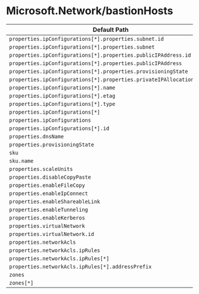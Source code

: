 # Microsoft.Network/bastionHosts

| Default Path | Alias |
|---|---|
| `properties.ipConfigurations[*].properties.subnet.id` | `Microsoft.Network/bastionHosts/ipConfigurations[*].subnet.id` |
| `properties.ipConfigurations[*].properties.subnet` | `Microsoft.Network/bastionHosts/ipConfigurations[*].subnet` |
| `properties.ipConfigurations[*].properties.publicIPAddress.id` | `Microsoft.Network/bastionHosts/ipConfigurations[*].publicIPAddress.id` |
| `properties.ipConfigurations[*].properties.publicIPAddress` | `Microsoft.Network/bastionHosts/ipConfigurations[*].publicIPAddress` |
| `properties.ipConfigurations[*].properties.provisioningState` | `Microsoft.Network/bastionHosts/ipConfigurations[*].provisioningState` |
| `properties.ipConfigurations[*].properties.privateIPAllocationMethod` | `Microsoft.Network/bastionHosts/ipConfigurations[*].privateIPAllocationMethod` |
| `properties.ipConfigurations[*].name` | `Microsoft.Network/bastionHosts/ipConfigurations[*].name` |
| `properties.ipConfigurations[*].etag` | `Microsoft.Network/bastionHosts/ipConfigurations[*].etag` |
| `properties.ipConfigurations[*].type` | `Microsoft.Network/bastionHosts/ipConfigurations[*].type` |
| `properties.ipConfigurations[*]` | `Microsoft.Network/bastionHosts/ipConfigurations[*]` |
| `properties.ipConfigurations` | `Microsoft.Network/bastionHosts/ipConfigurations` |
| `properties.ipConfigurations[*].id` | `Microsoft.Network/bastionHosts/ipConfigurations[*].id` |
| `properties.dnsName` | `Microsoft.Network/bastionHosts/dnsName` |
| `properties.provisioningState` | `Microsoft.Network/bastionHosts/provisioningState` |
| `sku` | `Microsoft.Network/bastionHosts/sku` |
| `sku.name` | `Microsoft.Network/bastionHosts/sku.name` |
| `properties.scaleUnits` | `Microsoft.Network/bastionHosts/scaleUnits` |
| `properties.disableCopyPaste` | `Microsoft.Network/bastionHosts/disableCopyPaste` |
| `properties.enableFileCopy` | `Microsoft.Network/bastionHosts/enableFileCopy` |
| `properties.enableIpConnect` | `Microsoft.Network/bastionHosts/enableIpConnect` |
| `properties.enableShareableLink` | `Microsoft.Network/bastionHosts/enableShareableLink` |
| `properties.enableTunneling` | `Microsoft.Network/bastionHosts/enableTunneling` |
| `properties.enableKerberos` | `Microsoft.Network/bastionHosts/enableKerberos` |
| `properties.virtualNetwork` | `Microsoft.Network/bastionHosts/virtualNetwork` |
| `properties.virtualNetwork.id` | `Microsoft.Network/bastionHosts/virtualNetwork.id` |
| `properties.networkAcls` | `Microsoft.Network/bastionHosts/networkAcls` |
| `properties.networkAcls.ipRules` | `Microsoft.Network/bastionHosts/networkAcls.ipRules` |
| `properties.networkAcls.ipRules[*]` | `Microsoft.Network/bastionHosts/networkAcls.ipRules[*]` |
| `properties.networkAcls.ipRules[*].addressPrefix` | `Microsoft.Network/bastionHosts/networkAcls.ipRules[*].addressPrefix` |
| `zones` | `Microsoft.Network/bastionHosts/zones` |
| `zones[*]` | `Microsoft.Network/bastionHosts/zones[*]` |

